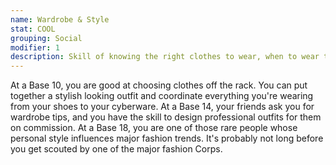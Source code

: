 ```yaml
---
name: Wardrobe & Style
stat: COOL
grouping: Social
modifier: 1
description: Skill of knowing the right clothes to wear, when to wear them, and how to look cool even in a spacesuit.
---
```


At a Base 10, you are good at choosing clothes off
the rack. You can put together a stylish looking outfit
and coordinate everything you're wearing from your
shoes to your cyberware. At a Base 14, your friends
ask you for wardrobe tips, and you have the skill to
design professional outfits for them on
commission. At a Base 18, you are one
of those rare people whose personal
style influences major fashion trends. It's
probably not long before you get scouted
by one of the major fashion Corps.